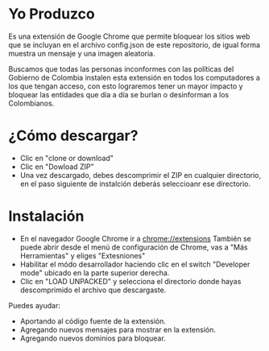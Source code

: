 # Yo Produzco

Es una extensión de Google Chrome que permite bloquear los sitios web que se incluyan en el archivo config.json de este repositorio, de igual forma muestra un mensaje y una imagen aleatoria.

Buscamos que todas las personas inconformes con las políticas del Gobierno de Colombia instalen esta extensión en todos los computadores a los que tengan acceso, con esto lograremos tener un mayor impacto y bloquear las entidades que día a día se burlan o desinforman a los Colombianos.

# ¿Cómo descargar?

- Clic en "clone or download"
- Clic en "Dowload ZIP"
- Una vez descargado, debes descomprimir el ZIP en cualquier directorio, en el paso siguiente de instalción deberás seleccioanr ese directorio.

# Instalación

- En el navegador Google Chrome ir a [chrome://extensions](chrome://extensions) También se puede abrir desde el menú de configuración de Chrome, vas a "Más Herramientas" y eliges "Extesniones"
- Habilitar el módo desarrollador haciendo clic en el switch "Developer mode" ubicado en la parte superior derecha.
- Clic en "LOAD UNPACKED" y selecciona el directorio donde hayas descomprimido el archivo que descargaste.

Puedes ayudar:

- Aportando al código fuente de la extensión.
- Agregando nuevos mensajes para mostrar en la extensión.
- Agregando nuevos dominios para bloquear.
